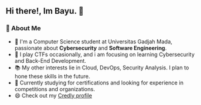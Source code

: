 
<!--
**bayuugm/bayuugm** is a ✨ _special_ ✨ repository because its `README.md` (this file) appears on your GitHub profile.

Here are some ideas to get you started:

- 🔭 I’m currently working on ...
- 🌱 I’m currently learning ...
- 👯 I’m looking to collaborate on ...
- 🤔 I’m looking for help with ...
- 💬 Ask me about ...
- 📫 How to reach me: ...
- 😄 Pronouns: ...
- ⚡ Fun fact: ...
-->

## Hi there!, Im Bayu. 👋

### 🚀 About Me
- 🌱 I'm a Computer Science student at Universitas Gadjah Mada, passionate about **Cybersecurity** and **Software Engineering**. 
- 🔐 I play CTFs occasionally, and i am focusing on learning Cybersecurity and Back-End Development.
- 📚 My other interests lie in Cloud, DevOps, Security Analysis. I plan to hone these skills in the future.
- 🔭 Currently studying for certifications and looking for experience in competitions and organizations.
- 😄 Check out my [Credly profile](https://www.credly.com/users/bayu-putra.8b1338b5)

